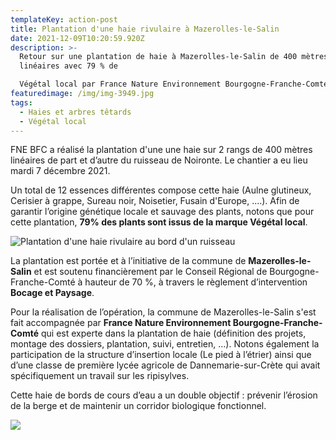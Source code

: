 ```yaml
---
templateKey: action-post
title: Plantation d'une haie rivulaire à Mazerolles-le-Salin
date: 2021-12-09T10:20:59.920Z
description: >-
  Retour sur une plantation de haie à Mazerolles-le-Salin de 400 mètres
  linéaires avec 79 % de 

  Végétal local par France Nature Environnement Bourgogne-Franche-Comté
featuredimage: /img/img-3949.jpg
tags:
  - Haies et arbres têtards
  - Végétal local
---
```

FNE BFC a réalisé la plantation d'une une haie sur 2 rangs de 400 mètres linéaires de part et d’autre du ruisseau de Noironte. Le chantier a eu lieu mardi 7 décembre 2021.

Un total de 12 essences différentes compose cette haie (Aulne glutineux, Cerisier à grappe, Sureau noir, Noisetier, Fusain d'Europe, ....). Afin de garantir l’origine génétique locale et sauvage des plants, notons que pour cette plantation, **79% des plants sont issus de la marque Végétal local**.

![Plantation d'une haie rivulaire au bord d'un ruisseau](/img/p1010186.jpg?nf_resize=fit&w=400#img-center "Plantation d'une haie rivulaire au bord d'un ruisseau")

La plantation est portée et à l’initiative de la commune de **Mazerolles-le-Salin** et est soutenu financièrement par le Conseil Régional de Bourgogne-Franche-Comté à hauteur de 70 %, à travers le règlement d’intervention **Bocage et Paysage**.

Pour la réalisation de l’opération, la commune de Mazerolles-le-Salin s'est fait accompagnée par **France Nature Environnement Bourgogne-Franche-Comté** qui est experte dans la plantation de haie (définition des projets, montage des dossiers, plantation, suivi, entretien, …). Notons également la participation de la structure d’insertion locale (Le pied à l’étrier) ainsi que d’une classe de première lycée agricole de Dannemarie-sur-Crète qui avait spécifiquement un travail sur les ripisylves.

Cette haie de bords de cours d’eau a un double objectif : prévenir l’érosion de la berge et de maintenir un corridor biologique fonctionnel.

![](/img/p1010188.jpg?nf_resize=fit&w=400#img-center)